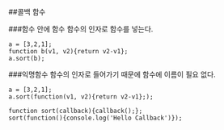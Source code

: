 ##콜백 함수

###함수 안에 함수 
함수의 인자로 함수를 넣는다.

```
a = [3,2,1];
function b(v1, v2){return v2-v1};
a.sort(b);
```

###익명함수
함수의 인자로 들어가기 때문에 함수에  이름이 필요 없다.
```
a = [3,2,1];
a.sort(function(v1, v2){return v2-v1};);
```
```
function sort(callback){callback();};
sort(function(){console.log('Hello Callback')});
```
